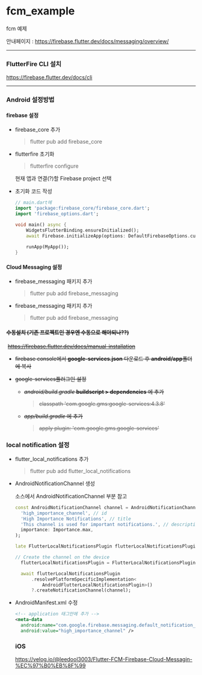 # fcm_example

fcm 예제



안내페이지 : https://firebase.flutter.dev/docs/messaging/overview/



---

### FlutterFire CLI 설치

https://firebase.flutter.dev/docs/cli



---

### Android 설정방법

#### 	firebase 설정

- firebase_core 추가

  > flutter pub add firebase_core

- flutterfire 초기화

  > flutterfire configure
  
  현재 앱과 연결(?)할 Firebase project 선택

- 초기화 코드 작성

  ```dart
  // main.dart에
  import 'package:firebase_core/firebase_core.dart';
  import 'firebase_options.dart';
  
  void main() async {
      WidgetsFlutterBinding.ensureInitialized();
      await Firebase.initializeApp(options: DefaultFirebaseOptions.currentPlatform);
      
      runApp(MyApp());
  }
  ```



#### 	Cloud Messaging 설정

- firebase_messaging 패키지 추가

  > flutter pub add firebase_messaging

  

- firebase_messaging 패키지 추가

  > flutter pub add firebase_messaging



#### ~~수동설치 (기존 프로젝트인 경우엔 수동으로 해야되나??)~~

​	~~https://firebase.flutter.dev/docs/manual-installation~~

- ~~firebase console에서 **google-services.json** 다운로드 후 **android/app**폴더에 복사~~

- ~~google-services플러그인 설정~~

  - ~~*android/build.gradle*  **buildscript > dependencies** 에 추가~~

    > ~~classpath 'com.google.gms:google-services:4.3.8'~~

  - ~~*app/build.gradle* 에 추가~~

    > ~~apply plugin: 'com.google.gms.google-services'~~



### local notification 설정

- flutter_local_notifications 추가

  > flutter pub add flutter_local_notifications



- AndroidNotificationChannel 생성

  소스에서 AndroidNotificationChannel 부분 참고

  ```dart
  const AndroidNotificationChannel channel = AndroidNotificationChannel(
    'high_importance_channel', // id
    'High Importance Notifications', // title
    'This channel is used for important notifications.', // description
    importance: Importance.max,
  );
  ```

  ```dart
  late FlutterLocalNotificationsPlugin flutterLocalNotificationsPlugin;
  
  // Create the channel on the device
    flutterLocalNotificationsPlugin = FlutterLocalNotificationsPlugin();
  
    await flutterLocalNotificationsPlugin
        .resolvePlatformSpecificImplementation<
            AndroidFlutterLocalNotificationsPlugin>()
        ?.createNotificationChannel(channel);
  ```

- AndroidManifest.xml 수정

  ```xml
  <!-- application 태그안에 추가 -->
  <meta-data
    android:name="com.google.firebase.messaging.default_notification_channel_id"
    android:value="high_importance_channel" />
  ```
  
  ### iOS
  https://velog.io/@leedool3003/Flutter-FCM-Firebase-Cloud-Messagin-%EC%97%B0%EB%8F%99
  

  

